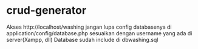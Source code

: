 # crud-generator


Akses http://localhost/washing
jangan lupa config databasenya di application/config/database.php sesuaikan dengan username yang ada di server(Xampp, dll)
Database sudah include di dbwashing.sql